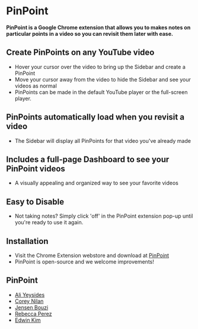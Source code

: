 PinPoint
========

**PinPoint is a Google Chrome extension that allows you to makes notes on particular points in a video so you can revisit them later with ease.**

## Create PinPoints on any YouTube video
- Hover your cursor over the video to bring up the Sidebar and create a PinPoint
- Move your cursor away from the video to hide the Sidebar and see your videos as normal
- PinPoints can be made in the default YouTube player or the full-screen player.

## PinPoints automatically load when you revisit a video
- The Sidebar will display all PinPoints for that video you've already made

## Includes a full-page Dashboard to see your PinPoint videos
- A visually appealing and organized way to see your favorite videos

## Easy to Disable
- Not taking notes? Simply click 'off' in the PinPoint extension pop-up until you're ready to use it again.

## Installation
- Visit the Chrome Extension webstore and download at [PinPoint](https://chrome.google.com/webstore/detail/pinpoint/khcfpddiephakfkdhfnbbdihopbdopam?hl=en)
- PinPoint is open-source and we welcome improvements!

## PinPoint
* [Ali Yeysides](https://github.com/aliyeysides)
* [Corey Nilan](https://github.com/cen10)
* [Jensen Bouzi](https://github.com/jbouzi12)
* [Rebecca Perez](https://github.com/beccapaige)
* [Edwin Kim](https://github.com/emoney86)
